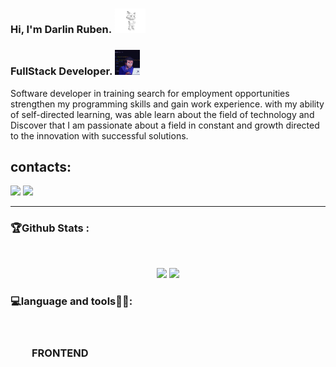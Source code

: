 ### Hi, I'm Darlin Ruben. <img src="src/gif/gif.gif" width="50px">

### FullStack Developer. <img src="src/gif/giphy.gif" width="40px"><br>

<p>
Software developer in training
search for employment opportunities
strengthen my programming skills and
gain work experience. with my ability
of self-directed learning, was able
learn about the field of technology and
Discover that I am passionate about a field in
constant and growth directed to the
innovation with successful solutions.
</p>

<h2> contacts: </h2>  <a href = "mailto:runben67nina@gmail.com"><img src="https://img.shields.io/badge/Gmail-D14836?style=for-the-badge&logo=gmail&logoColor=white" target="_blank"></a>
  <a href="https://www.linkedin.com/in/darlin-nina-71b942190" target="_blank"><img src="https://img.shields.io/badge/-LinkedIn-%230077B5?style=for-the-badge&logo=linkedin&logoColor=white" target="_blank"></a> 
 
 
<hr style='height: 1px;'>
<!-- estadísticas de githud sin separar -->
<!--
<div align="center">
  <a href="https://github.com/Ruben890">
  <img height="180em" src="https://github-readme-stats.vercel.app/api?username=Ruben890&show_icons=true&theme=dracula&include_all_commits=true&count_private=true"/>
  <img height="180em" src="https://github-readme-stats.vercel.app/api/top-langs/?username=Ruben890&layout=compact&langs_count=7&theme=dracula"/>
</div>
-->


 
### 🏆Github Stats :

<!-- estadísticas de githud separararadas -->
</br>
<p align="center">
 <img height="180" src="https://github-readme-stats.vercel.app/api/top-langs/?username=Ruben890&theme=dracula"/>
 
 <img height="180" src="https://github-readme-stats.vercel.app/api?username=Ruben890&count_private=true&show_icons=true&theme=dracula&include_all_commits=true"/>
  </P>

  
### 💻language and tools🧑‍💻:
<div style='
display:flex; 
padding:18px; 
margin:1rem'
alinear = center >
<h3>FRONTEND<h3/>
<div style='dsiplay:flex; padding:12px margin:8px;>
   <img src="https://img.shields.io/badge/HTML5-E34F26?style=for-the-badge&logo=html5&logoColor=white" titel="HTML"/>
   <img src="https://img.shields.io/badge/CSS3-1572B6?style=for-the-badge&logo=css3&logoColor=white" titel="CSS" />
   <img src="https://img.shields.io/badge/Bootstrap-563D7C?style=for-the-badge&logo=bootstrap&logoColor=white" titel="Bootstrap" />
   <img src="https://img.shields.io/badge/JavaScript-F7DF1E?style=for-the-badge&logo=javascript&logoColor=black" titel="JavaScripts" />
   <img src="https://img.shields.io/badge/TypeScript-007ACC?style=for-the-badge&logo=typescript&logoColor=white" titel="TypeScripts" />
   <img src="https://img.shields.io/badge/React-20232A?style=for-the-badge&logo=react&logoColor=61DAFB" titel="React" />
            
<div/>

  
<img src="https://img.shields.io/badge/GIT-E44C30?style=for-the-badge&logo=git&logoColor=white">
</div>
